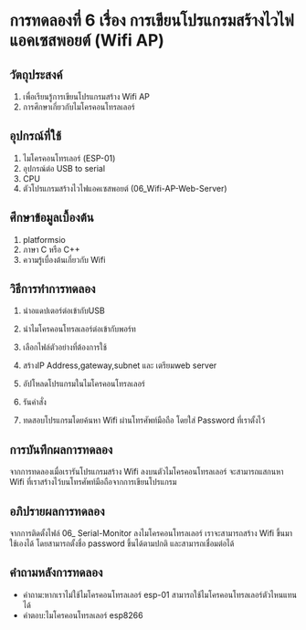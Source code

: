 # การทดลองที่ 6 เรื่อง การเขียนโปรแกรมสร้างไวไฟแอคเซสพอยต์ (Wifi AP)
## วัตถุประสงค์
1. เพื่อเรียนรู้การเขียนโปรแกรมสร้าง Wifi AP
2. การศึกษาเกี่ยวกับไมโครคอนโทรลเลอร์
## อุปกรณ์ที่ใช้
1. ไมโครคอนโทรเลอร์ (ESP-01)
2. อุปกรณ์ต่อ USB to serial
3. CPU
4. ตัวโปรแกรมสร้างไวไฟแอคเซสพอยต์ (06_Wifi-AP-Web-Server)
## ศึกษาข้อมูลเบื้องต้น
1. platformsio
2. ภาษา C หรือ C++
3. ความรู้เบื่องต้นเกี่ยวกับ Wifi
## วิธีการทำการทดลอง
1. นำอแดปเตอร์ต่อเข้ากับUSB
2. นำไมโครคอนโทรลเลอร์ต่อเข้ากับพอร์ท
3. เลือกไฟล์ตัวอย่างที่ต้องการใช้
4. สร้างIP Address,gateway,subnet และ เตรียมweb server

5. อัปโหลดโปรแกรมในไมโครคอนโทรลเลอร์ 
6. รันคำสั่ง 
7. ทดสอบโปรแกรมโดยค้นหา Wifi ผ่านโทรศัพท์มือถือ โดยใส่ Password ที่เราตั้งไว้

## การบันทึกผลการทดลอง
จากการทดลองเมื่อเรารันโปรแกรมสร้าง Wifi ลงบนตัวไมโครคอนโทรลเลอร์ จะสามารถแสกนหา Wifi ที่เราสร้างไว้บนโทรศัพท์มือถือจากการเขียนโปรแกรม
## อภิปรายผลการทดลอง
จากการติดตั้งไฟล์ 06_ Serial-Monitor ลงไมโครคอนโทรลเลอร์ เราจะสามารถสร้าง Wifi ขึ้นมาใช้เองได้ โดยสามารถตั้งชื่อ password ขึ้นได้ตามปกติ และสามารถเชื่อมต่อได้
## คำถามหลังการทดลอง
* คำถาม:หากเราไม่ใช้ไมโครคอนโทรลเลอร์ esp-01 สามารถใช้ไมโครคอนโทรลเลอร์ตัวไหนแทนได้
* คำตอบ:ไมโครคอนโทรลเลอร์ esp8266
